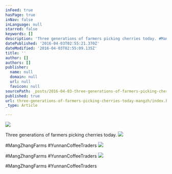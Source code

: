 ```yaml
---
inFeed: true
hasPage: true
inNav: false
inLanguage: null
starred: false
keywords: []
description: 'Three generations of farmers picking cherries today. #MangzhangFarms #YunnanCoffeeTraders'
datePublished: '2016-04-03T02:55:21.370Z'
dateModified: '2016-04-03T02:55:09.135Z'
title: ''
author: []
authors: []
publisher:
  name: null
  domain: null
  url: null
  favicon: null
sourcePath: _posts/2016-04-03-three-generations-of-farmers-picking-cherries-today-mangzh.md
published: true
url: three-generations-of-farmers-picking-cherries-today-mangzh/index.html
_type: Article

---
```

![](https://the-grid-user-content.s3-us-west-2.amazonaws.com/f7ac2fed-b55a-407a-9b7a-bb985a1ea9ad.jpg)

Three generations of farmers picking cherries today.
![](https://the-grid-user-content.s3-us-west-2.amazonaws.com/d9e71354-37a1-4474-9e14-dea484d33d3c.jpg)

\#MangZhangFarms \#YunnanCoffeeTraders
![](https://the-grid-user-content.s3-us-west-2.amazonaws.com/d0be22bf-6be5-40c5-b10d-52463322665a.jpg)

\#MangZhangFarms \#YunnanCoffeeTraders
![](https://the-grid-user-content.s3-us-west-2.amazonaws.com/4d446423-16b9-4ef2-ada1-e33413f35a75.jpg)

\#MangZhangFarms \#YunnanCoffeeTraders